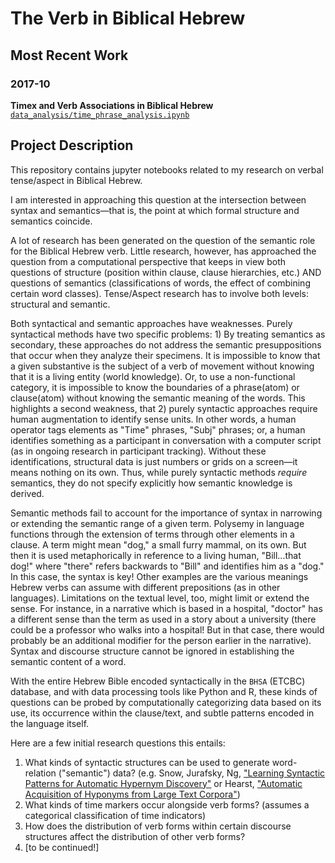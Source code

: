 # The Verb in Biblical Hebrew 

## Most Recent Work

### 2017-10
**Timex and Verb Associations in Biblical Hebrew**
[`data_analysis/time_phrase_analysis.ipynb`](data_analysis/time_phrase_analysis.ipynb)


## Project Description
This repository contains jupyter notebooks related to my research on verbal tense/aspect in Biblical Hebrew. 

I am interested in approaching this question at the intersection between syntax and semantics—that is, the point at which formal structure and semantics coincide.

A lot of research has been generated on the question of the semantic role for the Biblical Hebrew verb. Little research, however, has approached the question from a computational perspective that keeps in view both questions of structure (position within clause, clause hierarchies, etc.) AND questions of semantics (classifications of words, the effect of combining certain word classes). Tense/Aspect research has to involve both levels: structural and semantic. 

Both syntactical and semantic approaches have weaknesses. Purely syntactical methods have two specific problems: 1) By treating semantics as secondary, these approaches do not address the semantic presuppositions that occur when they analyze their specimens. It is impossible to know that a given substantive is the subject of a verb of movement without knowing that it is a living entity (world knowledge). Or, to use a non-functional category, it is impossible to know the boundaries of a phrase(atom) or clause(atom) without knowing the semantic meaning of the words. This highlights a second weakness, that 2) purely syntactic approaches require human augmentation to identify sense units. In other words, a human operator tags elements as "Time" phrases, "Subj" phrases; or, a human identifies something as a participant in conversation with a computer script (as in ongoing research in participant tracking). Without these identifications, structural data is just numbers or grids on a screen—it means nothing on its own. Thus, while purely syntactic methods *require* semantics, they do not specify explicitly how semantic knowledge is derived.

Semantic methods fail to account for the importance of syntax in narrowing or extending the semantic range of a given term. Polysemy in language functions through the extension of terms through other elements in a clause. A term might mean "dog," a small furry mammal, on its own. But then it is used metaphorically in reference to a living human, "Bill...that dog!" where "there" refers backwards to "Bill" and identifies him as a "dog." In this case, the syntax is key! Other examples are the various meanings Hebrew verbs can assume with different prepositions (as in other languages). Limitations on the textual level, too, might limit or extend the sense. For instance, in a narrative which is based in a hospital, "doctor" has a different sense than the term as used in a story about a university (there could be a professor who walks into a hospital! But in that case, there would probably be an additional modifier for the person earlier in the narrative). Syntax and discourse structure cannot be ignored in establishing the semantic content of a word.

With the entire Hebrew Bible encoded syntactically in the `BHSA` (ETCBC) database, and with data processing tools like Python and R, these kinds of questions can be probed by computationally categorizing data based on its use, its occurrence within the clause/text, and subtle patterns encoded in the language itself.  

Here are a few initial research questions this entails:<br>
1. What kinds of syntactic structures can be used to generate word-relation ("semantic") data? (e.g. Snow, Jurafsky, Ng, ["Learning Syntactic Patterns for Automatic Hypernym Discovery"](http://ai.stanford.edu/~rion/papers/hypernym_nips05.pdf) or Hearst, ["Automatic Acquisition of Hyponyms from Large Text Corpora"](http://people.ischool.berkeley.edu/~hearst/papers/coling92.pdf))
1. What kinds of time markers occur alongside verb forms? (assumes a categorical classification of time indicators)
2. How does the distribution of verb forms within certain discourse structures affect the distribution of other verb forms?
3. [to be continued!] 
